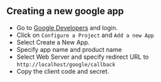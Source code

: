 ## Creating a new google app

-  Go to [Google Developers](https://developers.google.com/identity/sign-in/web/sign-in) and login.
-  Click on ``Configure a Project`` and ``Add a new App``
-  Select Create a New App.
-  Specify app name and product name
-  Select Web Server and specify redirect URL to ``http://localhost/google/callback``
-  Copy the client code and secret.